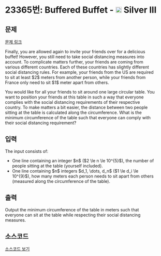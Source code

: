 # 23365번: Buffered Buffet - <img src="https://static.solved.ac/tier_small/8.svg" style="height:20px" /> Silver III

<!-- performance -->

<!-- 문제 제출 후 깃허브에 푸시를 했을 때 제출한 코드의 성능이 입력될 공간입니다.-->

<!-- end -->

## 문제

[문제 링크](https://boj.kr/23365)


<p>Finally, you are allowed again to invite your friends over for a delicious buffet! However, you still need to take social distancing measures into account. To complicate matters further, your friends are coming from various different countries. Each of these countries has slightly different social distancing rules. For example, your friends from the US are required to sit at least $2$ meters from another person, while your friends from France only need to sit $1$ meter apart from others.</p>

<p>You would like for all your friends to sit around one large circular table. You want to position your friends at this table in such a way that everyone complies with the social distancing requirements of their respective country. To make matters a bit easier, the distance between two people sitting at the table is calculated along the circumference. What is the minimum circumference of the table such that everyone can comply with their social distancing requirement?</p>



## 입력


<p>The input consists of:</p>

<ul>
<li>One line containing an integer $n$ ($2 \le n \le 10^{5}$), the number of people sitting at the table (yourself included).</li>
<li>One line containing $n$ integers $d_1, \dots, d_n$ ($1 \le d_i \le 10^{9}$), how many meters each person needs to sit apart from others (measured along the circumference of the table).</li>
</ul>



## 출력


<p>Output the minimum circumference of the table in meters such that everyone can sit at the table while respecting their social distancing measures.</p>



## 소스코드

[소스코드 보기](Buffered%20Buffet.cpp)
